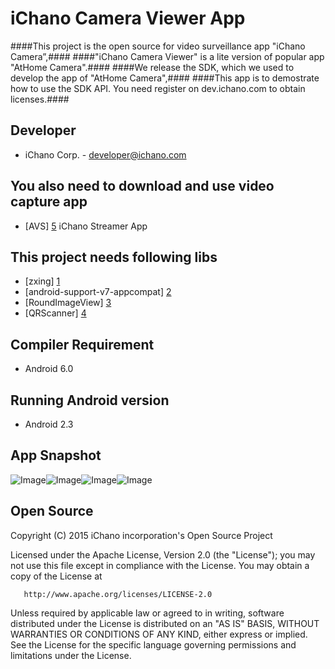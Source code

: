 iChano Camera Viewer App
===
  
####This project is the open source for video surveillance app "iChano Camera”,####
####"iChano Camera Viewer" is a lite version of popular app "AtHome Camera".####
####We release the SDK, which we used to develop the app of "AtHome Camera",####
####This app is to demostrate how to use the SDK API. You need register on dev.ichano.com to obtain licenses.####

Developer
------------
* iChano Corp. - <developer@ichano.com>


You also need to download and use video capture app 
-----
* [AVS] [5] iChano Streamer App


This project needs following libs
------------------------------
* [zxing] [1]
* [android-support-v7-appcompat] [2]
* [RoundImageView] [3]
* [QRScanner] [4]

Compiler Requirement
------------------------------
* Android 6.0

Running Android version
------------------------------
* Android 2.3


App Snapshot
-----------
![Image](screenshot1.png)![Image](screenshot2.png)![Image](screenshot3.png)![Image](screenshot4.png)

Open Source
-------

  Copyright (C) 2015 iChano incorporation's Open Source Project
 
  Licensed under the Apache License, Version 2.0 (the "License");
  you may not use this file except in compliance with the License.
  You may obtain a copy of the License at
 
       http://www.apache.org/licenses/LICENSE-2.0
 
  Unless required by applicable law or agreed to in writing, software
  distributed under the License is distributed on an "AS IS" BASIS,
  WITHOUT WARRANTIES OR CONDITIONS OF ANY KIND, either express or implied.
  See the License for the specific language governing permissions and
  limitations under the License.

[1]: https://github.com/zxing/zxing/
[2]: https://github.com/OpenIchano/android-support-v7-appcompat
[3]: https://github.com/OpenIchano/RoundImageView
[4]: https://github.com/OpenIchano/QRScanner
[5]: https://github.com/OpenIchano/AVS



















